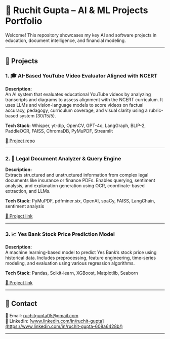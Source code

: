 # 👋 Ruchit Gupta – AI & ML Projects Portfolio

Welcome! This repository showcases my key AI and software projects in education, document intelligence, and financial modeling.

---

## 📌 Projects

### 1. 🎓 AI-Based YouTube Video Evaluator Aligned with NCERT
**Description:**  
An AI system that evaluates educational YouTube videos by analyzing transcripts and diagrams to assess alignment with the NCERT curriculum. It uses LLMs and vision-language models to score videos on factual accuracy, pedagogy, curriculum coverage, and visual clarity using a rubric-based system (30/15/5).

**Tech Stack:** Whisper, yt-dlp, OpenCV, GPT-4o, LangGraph, BLIP-2, PaddleOCR, FAISS, ChromaDB, PyMuPDF, Streamlit

[🔗 Project repo](https://github.com/ruchit2005/EvalMyYT)

---

### 2. 📄 Legal Document Analyzer & Query Engine
**Description:**  
Extracts structured and unstructured information from complex legal documents like insurance or finance PDFs. Enables querying, sentiment analysis, and explanation generation using OCR, coordinate-based extraction, and LLMs.

**Tech Stack:** PyMuPDF, pdfminer.six, OpenAI, spaCy, FAISS, LangChain, sentiment analysis

[🔗 Project link](https://github.com/ruchit2005/HackRx)

---

### 3. 📈 Yes Bank Stock Price Prediction Model
**Description:**  
A machine learning-based model to predict Yes Bank’s stock price using historical data. Includes preprocessing, feature engineering, time-series modeling, and evaluation using various regression algorithms.

**Tech Stack:** Pandas, Scikit-learn, XGBoost, Matplotlib, Seaborn

[🔗 Project link](https://github.com/ruchit2005/YES-Bank-stock-prediction)

---

## 🔗 Contact  
📧 Email: ruchitgupta05@gmail.com  
🔗 LinkedIn: [www.linkedin.com/in/ruchit-gupta](https://www.linkedin.com/in/ruchit-gupta-608a6428b/)

---
